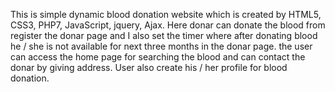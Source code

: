 This is simple dynamic blood donation website which is created by HTML5, CSS3, PHP7, JavaScript, jquery, Ajax.
Here donar can donate the blood from register the donar page and I also set the timer where after donating blood he / she is not available for next three months in the donar page.
the user can access the home page for searching the blood and can contact the donar by giving address.
User also create his / her profile for blood donation.
